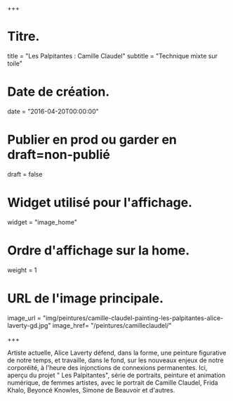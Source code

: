 +++
# Titre.
title = "Les Palpitantes : Camille Claudel"
subtitle = "Technique mixte sur toile"
# Date de création.
date = "2016-04-20T00:00:00"
# Publier en prod ou garder en draft=non-publié
draft = false
# Widget utilisé pour l'affichage.
widget = "image_home"
# Ordre d'affichage sur la home.
weight = 1
# URL de l'image principale.
image_url = "img/peintures/camille-claudel-painting-les-palpitantes-alice-laverty-gd.jpg"
image_href= "/peintures/camilleclaudel/"

+++

Artiste actuelle, Alice Laverty défend, dans la forme, une peinture figurative de notre temps, et travaille, dans le fond, sur les nouveaux enjeux de notre corporéité, à l'heure des injonctions de connexions permanentes. Ici, aperçu du projet " Les Palpitantes", série de portraits, peinture et animation numérique, de femmes artistes, avec le portrait de Camille Claudel, Frida Khalo, Beyoncé Knowles, Simone de Beauvoir et d'autres.

